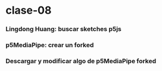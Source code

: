 # clase-08
### Lingdong Huang: buscar sketches p5js
### p5MediaPipe: crear un forked
### Descargar y modificar algo de p5MediaPipe forked
